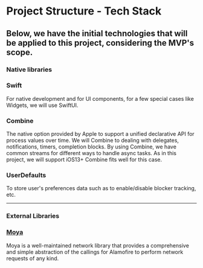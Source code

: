 
# Project Structure - Tech Stack

## Below, we have the initial technologies that will be applied to this project, considering the MVP's scope. 

### Native libraries

### Swift 
For native development and for UI components, for a few special cases like Widgets, we will use SwiftUI. 

### Combine
The native option provided by Apple to support a unified declarative API for process values over time. We will Combine to dealing with delegates, notifications, timers, completion blocks. By using Combine, we have common streams for different ways to handle async tasks. As in this project, we will support iOS13+ Combine fits well for this case.  

### UserDefaults

To store user's preferences data such as to enable/disable blocker tracking, etc.

---
  
### External Libraries

### [Moya](https://github.com/Moya/Moya)
Moya is a well-maintained network library that provides a comprehensive and simple abstraction of the callings for Alamofire to perform network requests of any kind.


